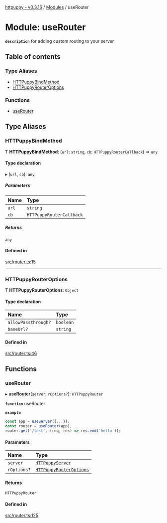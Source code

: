 [httpuppy - v0.3.16](../README.md) / [Modules](../modules.md) / useRouter

# Module: useRouter

**`description`** for adding custom routing to your server

## Table of contents

### Type Aliases

- [HTTPuppyBindMethod](useRouter.md#httpuppybindmethod)
- [HTTPuppyRouterOptions](useRouter.md#httpuppyrouteroptions)

### Functions

- [useRouter](useRouter.md#userouter)

## Type Aliases

### HTTPuppyBindMethod

Ƭ **HTTPuppyBindMethod**: (`url`: `string`, `cb`: `HTTPuppyRouterCallback`) => `any`

#### Type declaration

▸ (`url`, `cb`): `any`

##### Parameters

| Name | Type |
| :------ | :------ |
| `url` | `string` |
| `cb` | `HTTPuppyRouterCallback` |

##### Returns

`any`

#### Defined in

[src/router.ts:15](https://github.com/abschill/httpuppy/blob/5b4a95d/src/router.ts#L15)

___

### HTTPuppyRouterOptions

Ƭ **HTTPuppyRouterOptions**: `Object`

#### Type declaration

| Name | Type |
| :------ | :------ |
| `allowPassthrough?` | `boolean` |
| `baseUrl?` | `string` |

#### Defined in

[src/router.ts:46](https://github.com/abschill/httpuppy/blob/5b4a95d/src/router.ts#L46)

## Functions

### useRouter

▸ **useRouter**(`server`, `rOptions?`): `HTTPuppyRouter`

**`function`** useRouter

**`example`**
```javascript
const app = useServer({...});
const router = useRouter(app);
router.get('/test', (req, res) => res.end('hello'));
```

#### Parameters

| Name | Type |
| :------ | :------ |
| `server` | [`HTTPuppyServer`](../interfaces/useServer.HTTPuppyServer.md) |
| `rOptions?` | [`HTTPuppyRouterOptions`](useRouter.md#httpuppyrouteroptions) |

#### Returns

`HTTPuppyRouter`

#### Defined in

[src/router.ts:125](https://github.com/abschill/httpuppy/blob/5b4a95d/src/router.ts#L125)
